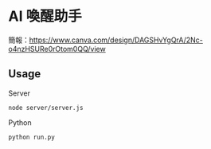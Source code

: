 # AI 喚醒助手

簡報：https://www.canva.com/design/DAGSHvYgQrA/2Nc-o4nzHSURe0rOtom0QQ/view

## Usage

Server
```
node server/server.js
```

Python
```
python run.py
```